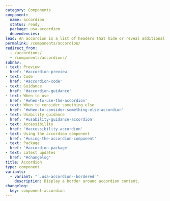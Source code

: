 ```yaml
---
category: Components
component:
  name: accordion
  status: ready
  package: usa-accordion
  dependencies:
lead: An accordion is a list of headers that hide or reveal additional content when selected.
permalink: /components/accordion/
redirect_from:
  - /accordions/
  - /components/accordions/
subnav:
- text: Preview
  href: '#accordion-preview'
- text: Code
  href: '#accordion-code'
- text: Guidance
  href: '#accordion-guidance'
- text: When to use
  href: '#when-to-use-the-accordion'
- text: When to consider something else
  href: '#when-to-consider-something-else-accordion'
- text: Usability guidance
  href: '#usability-guidance-accordion'
- text: Accessibility
  href: '#accessibility-accordion'
- text: Using the accordion component
  href: '#using-the-accordion-component'
- text: Package
  href: '#accordion-package'
- text: Latest updates
  href: "#changelog"
title: Accordion
type: component
variants:
  - variant: "`.usa-accordion--bordered`"
    description: Display a border around accordion content.
changelog:
  key: component-accordion
---
```


